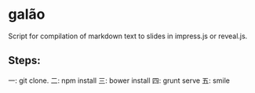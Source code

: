 # galão

Script for compilation of markdown text to slides in impress.js or reveal.js.

## Steps:

一: git clone.
二: npm install
三: bower install
四: grunt serve
五: smile
